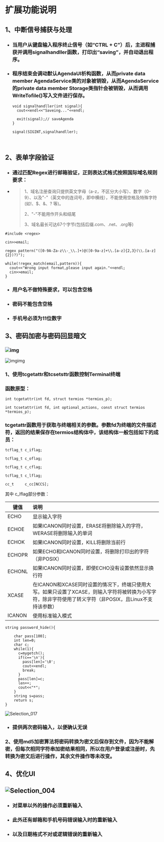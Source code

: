 # 扩展功能说明

## 1、中断信号捕获与处理

- ### 当用户从键盘输入程序终止信号（如“CTRL + C”）后，主进程捕获并调用signalhandller函数，打印出“saving”，并自动退出程序。


- ### 程序结束会调动默认AgendaUI析构函数，从而private data member AgendaService类的对象被销毁，从而AgendaService的private data member Storage类指针会被销毁，从而调用WriteTofile()写入文件进行保存。

  ```
  void signalhandller(int signal){
  	cout<<endl<<"Saveing..."<<endl;
  	
  	exit(signal);// saveAgenda
  }
  	
  signal(SIGINT,signalhandller);

  ```

  ​

## 2、表单字段验证

- ### 通过匹配Regex进行邮箱验证，正则表达式格式按照国际域名规则要求：

- > 1、域名注册查询只提供英文字母（a-z，不区分大小写）、数字（0-9）、以及"-"（英文中的连词号，即中横线），不能使用空格及特殊字符(如!、$、&、? 等)。
  >
  > 2、"-"不能用作开头和结尾
  >
  > 3、域名最长可达67个字节(包括后缀.com、.net、.org等)


```
#include <regex>

cin>>email;

regex pattern("([0-9A-Za-z\\-_\\.]+)@([0-9a-z]+\\.[a-z]{2,3}(\\.[a-z]{2})?)");

while(!regex_match(email,pattern)){
  cout<<"Wrong input format,please input again."<<endl;
  cin>>email;
}
```



- ### 用户名不做特殊要求，可以包含空格

- ### 密码不能包含空格

- ### 手机号必须为11位数字

## 3、密码加密与密码回显暗文

###                                             ![img](file:///home/wang/Pictures/Selection_001.png?lastModify=1497887650)

![![img](file:///home/wang/Pictures/Selection_002.png?lastModify=1497887803?lastModify=1497935239)img](file:///home/wang/Pictures/Selection_002.png?lastModify=1497887803)

### 1、使用tcgetattr和tcsetsttr函数控制Terminal终端

### 函数原型：

```
int tcgetattr(int fd, struct termios *termios_p);

int tcsetattr(int fd, int optional_actions, const struct termios *termios_p);
```



### tcgetattr函数用于获取与终端相关的参数。参数fd为终端的文件描述符，返回的结果保存在termios结构体中，该结构体一般包括如下的成员：

```
tcflag_t c_iflag;      

tcflag_t c_oflag;      

tcflag_t c_cflag;      

tcflag_t c_lflag;     

cc_t     c_cc[NCCS];
```

其中 c_lflag部分参数：

| 键值     | 说明                                       |
| ------ | :--------------------------------------- |
| ECHO   | 显示输入字符                                   |
| ECHOE  | 如果ICANON同时设置，ERASE将删除输入的字符，WERASE将删除输入的单词 |
| ECHOK  | 如果ICANON同时设置，KILL将删除当前行                  |
| ECHOPR | 如果ECHO和ICANON同时设置，将删除打印出的字符（非POSIX）      |
| ECHONL | 如果ICANON同时设置，即使ECHO没有设置依然显示换行符           |
| XCASE  | 在ICANON和XCASE同时设置的情况下，终端只使用大写。如果只设置了XCASE，则输入字符将被转换为小写字符，除非字符使用了转义字符（非POSIX，且Linux不支持该参数） |
| ICANON | 使用标准输入模式                                 |

```
string password_hide(){

    char pass[100];
    int len=0;
    char c;
    while(1){
      c=mygetch();
      if(c=='\n'){
        pass[len]='\0';
        cout<<endl;
        break;
      }
      pass[len]=c;
      len++;
      cout<<"*"; 
    }
    string s=pass;
    return s;
}
```

![Selection_017](/home/wang/Pictures/Selection_017.png)

- ### 提供两次密码输入，以便确认无误

### 2、使用md5加密算法将密码转换为密文后保存到文件，因为不能解密，但每次相同字符串加密结果相同，所以在用户登录或注册时，先转换为密文后进行操作，其余文件操作等未改变。



## 4、优化UI

## ![Selection_004](/home/wang/Pictures/Selection_004.png)

- ### 对菜单以外的操作必须重新输入


- ### 此外还有邮箱和手机号码错误输入时的重新输入


- ### 以及日期格式不对或逻辑错误的重新输入

